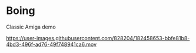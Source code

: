 # Boing

Classic Amiga demo

https://user-images.githubusercontent.com/828204/182458653-bbfe81b8-4bd3-496f-ad76-49f748941ca6.mov


